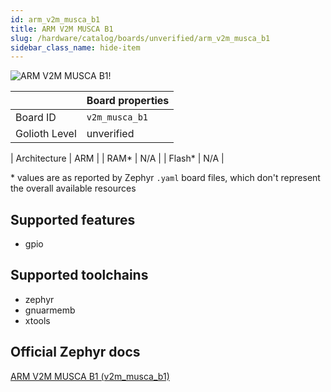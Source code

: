 ```yaml
---
id: arm_v2m_musca_b1
title: ARM V2M MUSCA B1
slug: /hardware/catalog/boards/unverified/arm_v2m_musca_b1
sidebar_class_name: hide-item
---
```


[//]: # (This is an auto-generated file, do not edit! Changes to it will be lost upon re-generation)

![ARM V2M MUSCA B1!](/img/boards/arm/v2m_musca_b1.png "ARM V2M MUSCA B1")

|                | Board properties     |
| -------------  | -------------------- |
| Board ID       | `v2m_musca_b1` |
| Golioth Level  | unverified       |

| Architecture   | ARM |
| RAM*           | N/A |
| Flash*         | N/A |

\* values are as reported by Zephyr `.yaml` board files, which don't represent the overall available resources



## Supported features

* gpio

## Supported toolchains

* zephyr
* gnuarmemb
* xtools

## Official Zephyr docs

[ARM V2M MUSCA B1 (v2m_musca_b1)](https://docs.zephyrproject.org/latest/boards/arm/v2m_musca_b1/doc/index.html)
